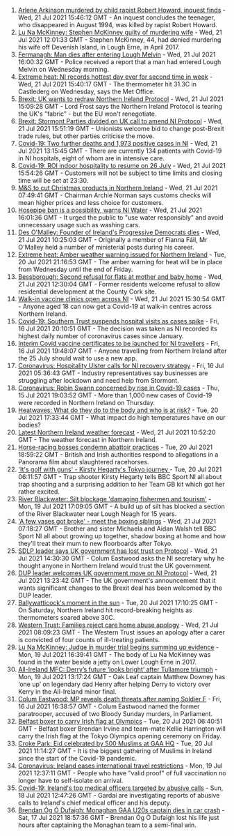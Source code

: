 1. [Arlene Arkinson murdered by child rapist Robert Howard, inquest finds](https://www.bbc.co.uk/news/uk-northern-ireland-57918801) - Wed, 21 Jul 2021 15:46:12 GMT - An inquest concludes the teenager, who disappeared in August 1994, was killed by rapist Robert Howard.
2. [Lu Na McKinney: Stephen McKinney guilty of murdering wife](https://www.bbc.co.uk/news/uk-northern-ireland-57916004) - Wed, 21 Jul 2021 12:01:33 GMT - Stephen McKinney, 44, had denied murdering his wife off Devenish Island, in Lough Erne, in April 2017.
3. [Fermanagh: Man dies after entering Lough Melvin](https://www.bbc.co.uk/news/uk-northern-ireland-57918804) - Wed, 21 Jul 2021 16:00:32 GMT - Police received a report that a man had entered Lough Melvin on Wednesday morning.
4. [Extreme heat: NI records hottest day ever for second time in week](https://www.bbc.co.uk/news/uk-northern-ireland-57920672) - Wed, 21 Jul 2021 15:40:17 GMT - The thermometer hit 31.3C in Castlederg on Wednesday, says the Met Office.
5. [Brexit: UK wants to redraw Northern Ireland Protocol](https://www.bbc.co.uk/news/uk-politics-57911148) - Wed, 21 Jul 2021 15:09:28 GMT - Lord Frost says the Northern Ireland Protocol is tearing the UK's "fabric" - but the EU won't renegotiate.
6. [Brexit: Stormont Parties divided on UK call to amend NI Protocol](https://www.bbc.co.uk/news/uk-northern-ireland-57901928) - Wed, 21 Jul 2021 15:51:19 GMT - Unionists welcome bid to change post-Brexit trade rules, but other parties criticise the move.
7. [Covid-19: Two further deaths and 1,973 positive cases in NI](https://www.bbc.co.uk/news/uk-northern-ireland-57918797) - Wed, 21 Jul 2021 13:15:45 GMT - There are currently 134 patients with Covid-19 in NI hospitals, eight of whom are in intensive care.
8. [Covid-19: ROI indoor hospitality to resume on 26 July](https://www.bbc.co.uk/news/world-europe-57919089) - Wed, 21 Jul 2021 15:54:26 GMT - Customers will not be subject to time limits and closing time will be set at 23:30.
9. [M&S to cut Christmas products in Northern Ireland](https://www.bbc.co.uk/news/business-57899239) - Wed, 21 Jul 2021 07:49:41 GMT - Chairman Archie Norman says customs checks will mean higher prices and less choice for customers.
10. [Hosepipe ban is a possibility, warns NI Water](https://www.bbc.co.uk/news/uk-northern-ireland-57914686) - Wed, 21 Jul 2021 16:01:36 GMT - It urged the public to "use water responsibly" and avoid unnecessary usage such as washing cars.
11. [Des O'Malley: Founder of Ireland's Progressive Democrats dies](https://www.bbc.co.uk/news/world-europe-57912473) - Wed, 21 Jul 2021 10:25:03 GMT - Originally a member of Fianna Fáil, Mr O'Malley held a number of ministerial posts during his career.
12. [Extreme heat: Amber weather warning issued for Northern Ireland](https://www.bbc.co.uk/news/uk-northern-ireland-57903564) - Tue, 20 Jul 2021 21:16:53 GMT - The amber warning for heat will be in place from Wednesday until the end of Friday.
13. [Bessborough: Second refusal for flats at mother and baby home](https://www.bbc.co.uk/news/world-europe-57899902) - Wed, 21 Jul 2021 12:30:04 GMT - Former residents welcome refusal to allow residential development at the County Cork site.
14. [Walk-in vaccine clinics open across NI](https://www.bbc.co.uk/news/uk-northern-ireland-57863840) - Wed, 21 Jul 2021 15:30:54 GMT - Anyone aged 18 can now get a Covid-19 at walk-in centres across Northern Ireland.
15. [Covid-19: Southern Trust suspends hospital visits as cases spike](https://www.bbc.co.uk/news/uk-northern-ireland-57867718) - Fri, 16 Jul 2021 20:10:51 GMT - The decision was taken as NI recorded its highest daily number of coronavirus cases since January.
16. [Interim Covid vaccine certificates to be launched for NI travellers](https://www.bbc.co.uk/news/uk-northern-ireland-57868779) - Fri, 16 Jul 2021 19:48:07 GMT - Anyone travelling from Northern Ireland after the 25 July should wait to use a new app.
17. [Coronavirus: Hospitality Ulster calls for NI recovery strategy](https://www.bbc.co.uk/news/uk-northern-ireland-57857496) - Fri, 16 Jul 2021 05:36:43 GMT - Industry representatives say businesses are struggling after lockdown and need help from Stormont.
18. [Coronavirus: Robin Swann concerned by rise in Covid-19 cases](https://www.bbc.co.uk/news/uk-northern-ireland-57854088) - Thu, 15 Jul 2021 19:03:52 GMT - More than 1,000 new cases of Covid-19 were recorded in Northern Ireland on Thursday.
19. [Heatwaves: What do they do to the body and who is at risk?](https://www.bbc.co.uk/news/health-49112807) - Tue, 20 Jul 2021 17:33:44 GMT - What impact do high temperatures have on our bodies?
20. [Latest Northern Ireland weather forecast](https://www.bbc.co.uk/news/uk-northern-ireland-26018439) - Wed, 21 Jul 2021 10:52:20 GMT - The weather forecast in Northern Ireland.
21. [Horse-racing bosses condemn abattoir practices](https://www.bbc.co.uk/news/uk-57902663) - Tue, 20 Jul 2021 18:59:22 GMT - British and Irish authorities respond to allegations in a Panorama film about slaughtered racehorses.
22. ['It's golf with guns' - Kirsty Hegarty's Tokyo journey ](https://www.bbc.co.uk/sport/av/olympics/57865476) - Tue, 20 Jul 2021 06:11:57 GMT - Trap shooter Kirsty Hegarty tells BBC Sport NI all about trap shooting and a surprising addition to her Team GB kit which got her rather excited.
23. [River Blackwater: Silt blockage 'damaging fishermen and tourism'](https://www.bbc.co.uk/news/uk-northern-ireland-57841201) - Mon, 19 Jul 2021 17:09:05 GMT - A build up of silt has blocked a section of the River Blackwater near Lough Neagh for 15 years.
24. ['A few vases got broke' - meet the boxing siblings](https://www.bbc.co.uk/sport/av/olympics/57912664) - Wed, 21 Jul 2021 07:18:27 GMT - Brother and sister Michaela and Aidan Walsh tell BBC Sport NI all about growing up together, shadow boxing at home and how they'll treat their mum to new floorboards after Tokyo.
25. [SDLP leader says UK government has lost trust on Protocol](https://www.bbc.co.uk/news/uk-northern-ireland-57918324) - Wed, 21 Jul 2021 14:30:30 GMT - Colum Eastwood asks the NI secretary why he thought anyone in Northern Ireland would trust the UK government.
26. [DUP leader welcomes UK government move on NI Protocol](https://www.bbc.co.uk/news/uk-northern-ireland-57918319) - Wed, 21 Jul 2021 13:23:42 GMT - The UK government's announcement that it wants significant changes to the Brexit deal has been welcomed by the DUP leader.
27. [Ballywatticock's moment in the sun](https://www.bbc.co.uk/news/uk-northern-ireland-politics-57909358) - Tue, 20 Jul 2021 17:10:25 GMT - On Saturday, Northern Ireland hit record-breaking heights as thermometers soared above 30C.
28. [Western Trust: Families reject care home abuse apology](https://www.bbc.co.uk/news/uk-northern-ireland-foyle-west-57899386) - Wed, 21 Jul 2021 08:09:23 GMT - The Western Trust issues an apology after a carer is convicted of four counts of ill-treating patients.
29. [Lu Na McKinney: Judge in murder trial begins summing up evidence](https://www.bbc.co.uk/news/uk-northern-ireland-57894655) - Mon, 19 Jul 2021 16:39:41 GMT - The body of Lu Na McKinney was found in the water beside a jetty on Lower Lough Erne in 2017.
30. [All-Ireland MFC: Derry’s future ‘looks bright’ after Tullamore triumph](https://www.bbc.co.uk/sport/gaelic-games/57890977) - Mon, 19 Jul 2021 13:17:24 GMT - Oak Leaf captain Matthew Downey has ‘one up’ on legendary dad Henry after helping Derry to victory over Kerry in the All-Ireland minor final.
31. [Colum Eastwood: MP reveals death threats after naming Soldier F](https://www.bbc.co.uk/news/uk-northern-ireland-foyle-west-57863054) - Fri, 16 Jul 2021 16:38:57 GMT - Colum Eastwood named the former paratrooper, accused of two Bloody Sunday murders, in Parliament.
32. [Belfast boxer to carry Irish flag at Olympics](https://www.bbc.co.uk/sport/olympics/57898847) - Tue, 20 Jul 2021 06:40:51 GMT - Belfast boxer Brendan Irvine and team-mate Kellie Harrington will carry the Irish flag at the Tokyo Olympics opening ceremony on Friday.
33. [Croke Park: Eid celebrated by 500 Muslims at GAA HQ](https://www.bbc.co.uk/news/world-europe-57901923) - Tue, 20 Jul 2021 11:14:27 GMT - It is the biggest gathering of Muslims in Ireland since the start of the Covid-19 pandemic.
34. [Coronavirus: Ireland eases international travel restrictions](https://www.bbc.co.uk/news/world-europe-57886435) - Mon, 19 Jul 2021 12:37:11 GMT - People who have "valid proof" of full vaccination no longer have to self-isolate on arrival.
35. [Covid-19: Ireland's top medical officers targeted by abusive calls](https://www.bbc.co.uk/news/world-europe-57879013) - Sun, 18 Jul 2021 12:47:26 GMT - Gardaí are investigating reports of abusive calls to Ireland's chief medical officer and his deputy.
36. [Brendan Óg Ó Dufaigh: Monaghan GAA U20s captain dies in car crash](https://www.bbc.co.uk/news/world-europe-57873315) - Sat, 17 Jul 2021 18:57:36 GMT - Brendan Óg Ó Dufaigh lost his life just hours after captaining the Monaghan team to a semi-final win.
